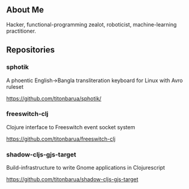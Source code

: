 ## About Me

Hacker, functional-programming zealot, roboticist, machine-learning practitioner.

## Repositories

### sphotik

A phoentic English->Bangla transliteration keyboard for Linux with Avro ruleset

https://github.com/titonbarua/sphotik/

### freeswitch-clj

Clojure interface to Freeswitch event socket system

https://github.com/titonbarua/freeswitch-clj

### shadow-cljs-gjs-target

Build-infrastructure to write Gnome applications in Clojurescript

https://github.com/titonbarua/shadow-cljs-gjs-target

<!--
**titonbarua/titonbarua** is a ✨ _special_ ✨ repository because its `README.md` (this file) appears on your GitHub profile.

Here are some ideas to get you started:

- 🔭 I’m currently working on ...
- 🌱 I’m currently learning ...
- 👯 I’m looking to collaborate on ...
- 🤔 I’m looking for help with ...
- 💬 Ask me about ...
- 📫 How to reach me: ...
- 😄 Pronouns: ...
- ⚡ Fun fact: ...
-->
